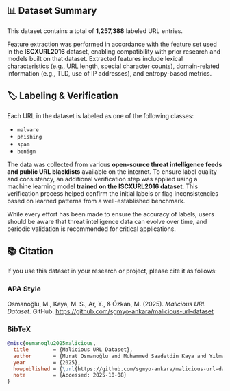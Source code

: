 ## 📊 Dataset Summary

This dataset contains a total of **1,257,388** labeled URL entries.

Feature extraction was performed in accordance with the feature set used in the **ISCXURL2016** dataset, enabling compatibility with prior research and models built on that dataset. Extracted features include lexical characteristics (e.g., URL length, special character counts), domain-related information (e.g., TLD, use of IP addresses), and entropy-based metrics.

## 🏷️ Labeling & Verification

Each URL in the dataset is labeled as one of the following classes:

- `malware`
- `phishing`
- `spam`
- `benign`

The data was collected from various **open-source threat intelligence feeds and public URL blacklists** available on the internet. To ensure label quality and consistency, an additional verification step was applied using a machine learning model **trained on the ISCXURL2016 dataset**. This verification process helped confirm the initial labels or flag inconsistencies based on learned patterns from a well-established benchmark.

While every effort has been made to ensure the accuracy of labels, users should be aware that threat intelligence data can evolve over time, and periodic validation is recommended for critical applications.


## 📚 Citation

If you use this dataset in your research or project, please cite it as follows:

### APA Style

Osmanoğlu, M., Kaya, M. S., Ar, Y., & Özkan, M. (2025). *Malicious URL Dataset*. GitHub. https://github.com/sgmyo-ankara/malicious-url-dataset

### BibTeX

```bibtex
@misc{osmanoglu2025malicious,
  title        = {Malicious URL Dataset},
  author       = {Murat Osmanoğlu and Muhammed Saadetdin Kaya and Yılmaz Ar and Merve Özkan},
  year         = {2025},
  howpublished = {\url{https://github.com/sgmyo-ankara/malicious-url-dataset}},
  note         = {Accessed: 2025-10-08}
}
